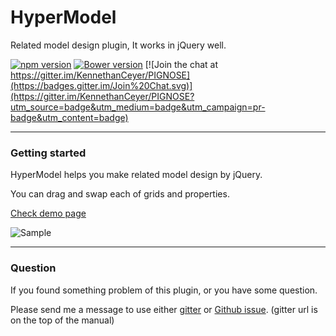 # HyperModel

Related model design plugin, It works in jQuery well.

[![npm version](https://badge.fury.io/js/hypermodel.svg)](https://badge.fury.io/js/hypermodel) [![Bower version](https://badge.fury.io/bo/hypermodel.svg)](https://badge.fury.io/bo/hypermodel) [![Join the chat at https://gitter.im/KennethanCeyer/PIGNOSE](https://badges.gitter.im/Join%20Chat.svg)](https://gitter.im/KennethanCeyer/PIGNOSE?utm_source=badge&utm_medium=badge&utm_campaign=pr-badge&utm_content=badge)

----

### Getting started

HyperModel helps you make related model design by jQuery.

You can drag and swap each of grids and properties.

[Check demo page](http://www.pigno.se/barn/PIGNOSE-HyperModel)

![Sample](http://www.nhpcw.com/upload/%2528PNG%2B%25EC%259D%25B4%25EB%25AF%25B8%25EC%25A7%2580%252C%2B984x720%2B%25ED%2594%25BD%25EC%2585%2580%2529%2B-%2B%25ED%2581%25AC%25EA%25B8%25B0%2B%252883%2525%2529_071916054711.png)

----

### Question

If you found something problem of this plugin, or you have some question.

Please send me a message to use either [gitter](https://gitter.im/KennethanCeyer/PIGNOSE) or [Github issue](https://github.com/KennethanCeyer/HyperModel/issues). (gitter url is on the top of the manual)
